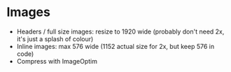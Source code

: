 # Images

- Headers / full size images: resize to 1920 wide (probably don't need 2x, it's just a splash of colour)
- Inline images: max 576 wide (1152 actual size for 2x, but keep 576 in code)
- Compress with ImageOptim
